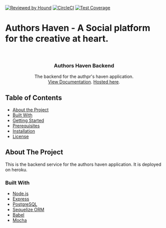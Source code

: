 [![Reviewed by Hound](https://img.shields.io/badge/Reviewed_by-Hound-8E64B0.svg)](https://houndci.com)
[![CircleCI](https://circleci.com/gh/TheDrizzyWay/forsetti-ah-backend.svg?style=svg)](https://circleci.com/gh/TheDrizzyWay/forsetti-ah-backend)
[![Test Coverage](https://api.codeclimate.com/v1/badges/0da7d303686084f62ce7/test_coverage)](https://codeclimate.com/github/TheDrizzyWay/forsetti-ah-backend/test_coverage)

Authors Haven - A Social platform for the creative at heart.
=======

<br />
<p align="center">

  <h3 align="center">Authors Haven Backend</h3>

  <p align="center">
    The backend for the authpr's haven application.
    <br />
    <a href="https://drizzyforsettibackend.herokuapp.com/docs/" target="_blank">View Documentation</a>.
    <a href="https://drizzyforsettibackend.herokuapp.com/api/v1">Hosted here</a>.
  </p>
</p>


## Table of Contents

* [About the Project](#about-the-project)
* [Built With](#built-with)
* [Getting Started](#getting-started)
* [Prerequisites](#prerequisites)
* [Installation](#installation)
* [License](#license)


## About The Project

This is the backend service for the authors haven application. It is deployed on heroku.


### Built With

* [Node.js](https://nodejs.org/en/)
* [Express](https://expressjs.com/)
* [PostgreSQL](https://www.postgresql.org/)
* [Sequelize ORM](https://sequelize.org/)
* [Babel](https://babeljs.io/)
* [Mocha](https://mochajs.org/)
